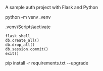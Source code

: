 A sample auth project with Flask and Python


python -m venv .venv

.venv\Scripts\activate


<!-- python.exe -m pip install --upgrade pip -->

```shell
flask shell
db.create_all()
db.drop_all()
db.session.commit()
exit()
```

pip install -r requirements.txt --upgrade